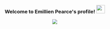 <h3 align="center">
    Welcome to Emillien Pearce's profile!
    <img src="https://media.giphy.com/media/hvRJCLFzcasrR4ia7z/giphy.gif" width="28">
</h3>

<!-- Typing SVG by DenverCoder1 - https://github.com/DenverCoder1/readme-typing-svg -->
<p align="center">
    <a href="https://github.com/pearceman"><img src="https://github.com/pearceman/pearceman/blob/main/download.svg"></a>
</p>
